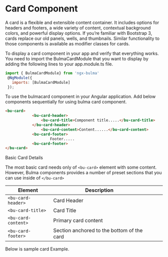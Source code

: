 # Card Component
A card is a flexible and extensible content container. It includes options for headers and footers, a wide variety of content, contextual background colors, and powerful display options. If you’re familiar with Bootstrap 3, cards replace our old panels, wells, and thumbnails. Similar functionality to those components is available as modifier classes for cards.

To display a card component in your app and verify that everything works.
You need to import the BulmaCardModule that you want to display by adding the following lines to your app.module.ts file.

 ```javascript
import { BulmaCardModule} from 'ngx-bulma'
  @NgModule({
    imports: [BulmaCardModule]
  });
 ```
To use the bulmacard component in your Angular application.
Add below components sequentially for using bulma card component.

```html
<bu-card>
            <bu-card-header>
                <bu-card-title>Component title.....</bu-card-title>
            </bu-card-header>
                <bu-card-content>Content......</bu-card-content>
            <bu-card-footer>
                    Footer.....
            <bu-card-footer>
</bu-card>
```
Basic Card Details

The most basic card needs only of ```<bu-card>```  element with some content. However, Bulma components provides a number of preset sections that you can use inside of ```</bu-card>```

| Element  | Description  |   |   |   |
|---|---|---|---|---|
|```<bu-card-header>```   |Card Header   |   |   |   |
|```<bu-card-title> ```   |Card Title   |   |   |   |
|```<bu-card-content>```   |Primary card content   |   |   |   |
|```<bu-card-footer>```   |Section anchored to the bottom of the card   |   |   |   |


Below is sample card Example.

